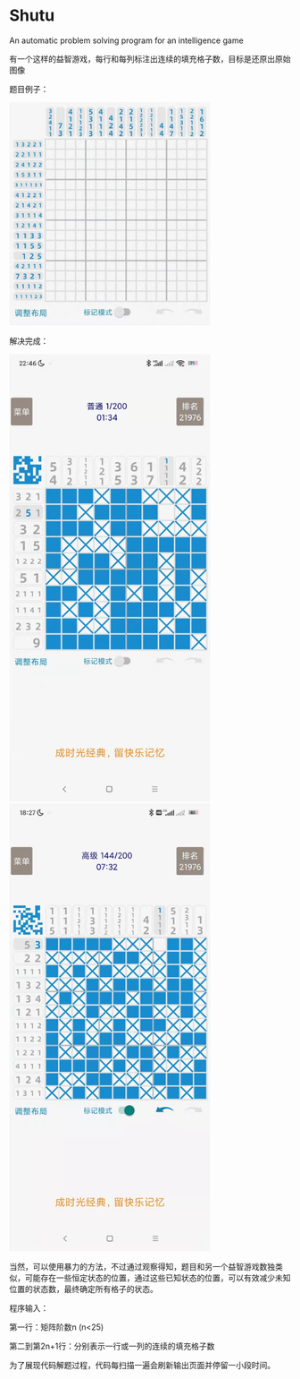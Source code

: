 # Shutu
An automatic problem solving program for an intelligence game

有一个这样的益智游戏，每行和每列标注出连续的填充格子数，目标是还原出原始图像

题目例子：

<img src="QQ图片20220923212430.jpg" width="360" height="399">

解决完成：

<img src="QQ图片20220923212435.jpg" width="360" height="800"> <img src="QQ图片20220923212439.jpg" width="360" height="800">

当然，可以使用暴力的方法，不过通过观察得知，题目和另一个益智游戏数独类似，可能存在一些恒定状态的位置，通过这些已知状态的位置，可以有效减少未知位置的状态数，最终确定所有格子的状态。

程序输入：

第一行：矩阵阶数n (n<25)

第二到第2n+1行：分别表示一行或一列的连续的填充格子数

为了展现代码解题过程，代码每扫描一遍会刷新输出页面并停留一小段时间。
